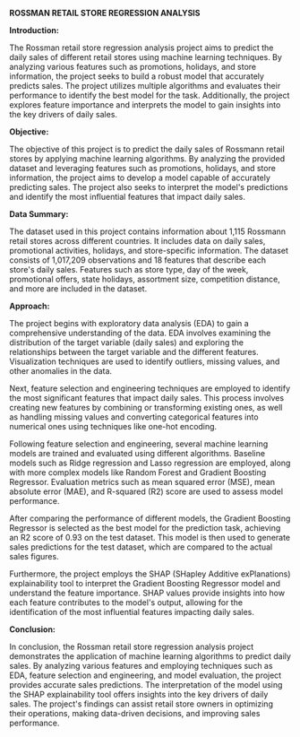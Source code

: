 **ROSSMAN RETAIL STORE REGRESSION ANALYSIS**

**Introduction:**

The Rossman retail store regression analysis project aims to predict the daily sales of different retail stores using machine learning techniques. By analyzing various features such as promotions, holidays, and store information, the project seeks to build a robust model that accurately predicts sales. The project utilizes multiple algorithms and evaluates their performance to identify the best model for the task. Additionally, the project explores feature importance and interprets the model to gain insights into the key drivers of daily sales.

**Objective:**

The objective of this project is to predict the daily sales of Rossmann retail stores by applying machine learning algorithms. By analyzing the provided dataset and leveraging features such as promotions, holidays, and store information, the project aims to develop a model capable of accurately predicting sales. The project also seeks to interpret the model's predictions and identify the most influential features that impact daily sales.

**Data Summary:**

The dataset used in this project contains information about 1,115 Rossmann retail stores across different countries. It includes data on daily sales, promotional activities, holidays, and store-specific information. The dataset consists of 1,017,209 observations and 18 features that describe each store's daily sales. Features such as store type, day of the week, promotional offers, state holidays, assortment size, competition distance, and more are included in the dataset.

**Approach:**

The project begins with exploratory data analysis (EDA) to gain a comprehensive understanding of the data. EDA involves examining the distribution of the target variable (daily sales) and exploring the relationships between the target variable and the different features. Visualization techniques are used to identify outliers, missing values, and other anomalies in the data.

Next, feature selection and engineering techniques are employed to identify the most significant features that impact daily sales. This process involves creating new features by combining or transforming existing ones, as well as handling missing values and converting categorical features into numerical ones using techniques like one-hot encoding.

Following feature selection and engineering, several machine learning models are trained and evaluated using different algorithms. Baseline models such as Ridge regression and Lasso regression are employed, along with more complex models like Random Forest and Gradient Boosting Regressor. Evaluation metrics such as mean squared error (MSE), mean absolute error (MAE), and R-squared (R2) score are used to assess model performance.

After comparing the performance of different models, the Gradient Boosting Regressor is selected as the best model for the prediction task, achieving an R2 score of 0.93 on the test dataset. This model is then used to generate sales predictions for the test dataset, which are compared to the actual sales figures.

Furthermore, the project employs the SHAP (SHapley Additive exPlanations) explainability tool to interpret the Gradient Boosting Regressor model and understand the feature importance. SHAP values provide insights into how each feature contributes to the model's output, allowing for the identification of the most influential features impacting daily sales.

**Conclusion:**

In conclusion, the Rossman retail store regression analysis project demonstrates the application of machine learning algorithms to predict daily sales. By analyzing various features and employing techniques such as EDA, feature selection and engineering, and model evaluation, the project provides accurate sales predictions. The interpretation of the model using the SHAP explainability tool offers insights into the key drivers of daily sales. The project's findings can assist retail store owners in optimizing their operations, making data-driven decisions, and improving sales performance.
